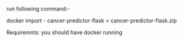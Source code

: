 run following command:-

docker import - cancer-predictor-flask < cancer-predictor-flask.zip


Requiremnts:
you should have docker running
